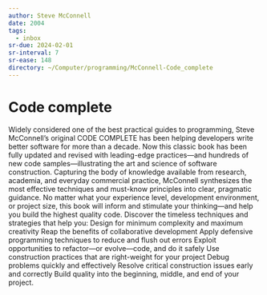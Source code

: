 ```yaml
---
author: Steve McConnell
date: 2004
tags:
  - inbox
sr-due: 2024-02-01
sr-interval: 7
sr-ease: 148
directory: ~/Computer/programming/McConnell-Code_complete
---
```


# Code complete

Widely considered one of the best practical guides to programming, Steve
McConnell’s original CODE COMPLETE has been helping developers write better
software for more than a decade. Now this classic book has been fully updated
and revised with leading-edge practices—and hundreds of new code
samples—illustrating the art and science of software construction. Capturing the
body of knowledge available from research, academia, and everyday commercial
practice, McConnell synthesizes the most effective techniques and must-know
principles into clear, pragmatic guidance. No matter what your experience level,
development environment, or project size, this book will inform and stimulate
your thinking—and help you build the highest quality code. Discover the timeless
techniques and strategies that help you: Design for minimum complexity and
maximum creativity Reap the benefits of collaborative development Apply
defensive programming techniques to reduce and flush out errors Exploit
opportunities to refactor—or evolve—code, and do it safely Use construction
practices that are right-weight for your project Debug problems quickly and
effectively Resolve critical construction issues early and correctly Build
quality into the beginning, middle, and end of your project.
